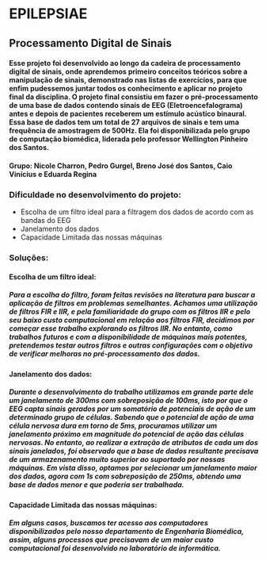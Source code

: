 # EPILEPSIAE

## Processamento Digital de Sinais

#### Esse projeto foi desenvolvido ao longo da cadeira de processamento digital de sinais, onde aprendemos primeiro conceitos teóricos sobre a manipulação de sinais, demonstrado nas listas de exercícios, para que enfim pudessemos juntar todos os conhecimento e aplicar no projeto final da disciplina. O projeto final consistiu em fazer o pré-processamento de uma base de dados contendo sinais de EEG (Eletroencefalograma) antes e depois de pacientes receberem um estímulo acústico binaural. Essa base de dados tem um total de 27 arquivos de sinais e tem uma frequência de amostragem de 500Hz. Ela foi disponibilizada pelo grupo de computação biomédica, liderada pelo professor Wellington Pinheiro dos Santos.

#### Grupo: Nicole Charron, Pedro Gurgel, Breno José dos Santos, Caio Vinícius e Eduarda Regina
 
### Dificuldade no desenvolvimento do projeto:
 - Escolha de um filtro ideal para a filtragem dos dados de acordo com as bandas do EEG
 - Janelamento dos dados
 - Capacidade Limitada das nossas máquinas 

### Soluções:
#### Escolha de um filtro ideal:
##### Para a escolha do filtro, foram feitas revisões na literatura para buscar a aplicação de filtros em problemas semelhantes. Achamos uma utilização de filtros FIR e IIR, e pela familiaridade do grupo com os filtros IIR e pelo seu baixo custo computacional em relação aos filtros FIR, decidimos por começar esse trabalho explorando os filtros IIR. No entanto, como trabalhos futuros e com a disponibilidade de máquinas mais potentes, pretendemos testar outros filtros e outras configurações com o objetivo de verificar melhoras no pré-processamento dos dados.
#### Janelamento dos dados:
##### Durante o desenvolvimento do trabalho utilizamos em grande parte dele um janelamento de 300ms com sobreposição de 100ms, isto por que o EEG capta sinais gerados por um somatório de potenciais de ação de um determinado grupo de células. Sabendo que o potencial de ação de uma célula nervosa dura em torno de 5ms, procuramos utilizar um janelamento próximo em magnitude do potencial de ação das células nervosas. No entanto, ao realizar a extração de atributos de cada um dos sinais janelados, foi observado que a base de dados resultante precisava de um armazenamento muito superior ao suportado por nossas máquinas. Em vista disso, optamos por selecionar um janelamento maior dos dados, agora com 1s com sobreposição de 250ms, obtendo uma base de dados menor e que poderia ser trabalhada.
#### Capacidade Limitada das nossas máquinas:
##### Em alguns casos, buscamos ter acesso aos computadores disponibilizados pelo nosso departamento de Engenharia Biomédica, assim, alguns processos que precisavam de um maior custo computacional foi desenvolvido no laboratório de informática.
